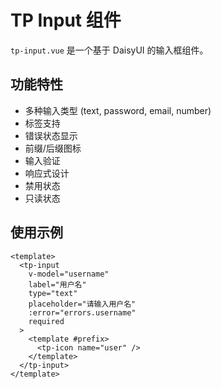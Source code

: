# TP Input 组件

`tp-input.vue` 是一个基于 DaisyUI 的输入框组件。

## 功能特性

- 多种输入类型 (text, password, email, number)
- 标签支持
- 错误状态显示
- 前缀/后缀图标
- 输入验证
- 响应式设计
- 禁用状态
- 只读状态

## 使用示例

```vue
<template>
  <tp-input
    v-model="username"
    label="用户名"
    type="text"
    placeholder="请输入用户名"
    :error="errors.username"
    required
  >
    <template #prefix>
      <tp-icon name="user" />
    </template>
  </tp-input>
</template>
```
